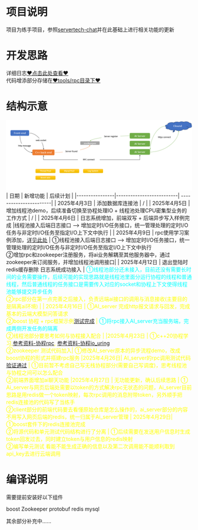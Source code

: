 # 项目说明
项目为练手项目，参照[servertech-chat](https://github.com/anarthal/servertech-chat?tab=readme-ov-file)并在此基础上进行相关功能的更新

# 开发思路 
详细日志[♥点击此处查看♥](doc/开发日志.md)
<br>代码增添部分存储在[♥tools/rpc目录下♥](./tools/rpc/)

# 结构示意
![Alt text](image/image-4.png)
| 日期           | 新增功能                 | 后续计划              |
|----------------|--------------------------| -----------------------|
| 2025年4月3日   | 添加数据库连接池      |            /              |
| 2025年4月5日   | 增加线程池demo，后续准备切换至协程处理IO + 线程池处理CPU密集型业务的工作方式 |        /            |
| 2025年4月6日   | 日志系统增加，前端双写 + 后端异步写入样例完成 |线程池接入后端日志接口 --> 增加定时I/O任务接口，统一管理处理的定时I/O任务与非定时I/O任务至指定I/O上下文中执行 |
| 2025年4月9日   | rpc使用学习案例添加，[详见此处](server/tools/rpc/readme.md) | ①线程池接入后端日志接口 --> 增加定时I/O任务接口，统一管理处理的定时I/O任务与非定时I/O任务至指定I/O上下文中执行  <br>②增加rpc和zookeeper注册服务，将ai业务解耦至其他服务器中，通过zookeeper来订阅服务，并增加线程池调用接口|
| 2025年4月12日   | 退出登陆时redis缓存删除  日志系统成功接入      |   <span style="color:cyan">①线程池部分还未接入，目前还没有需要长时间的业务需要操作，后续可能的实现思路就是线程池里面分运行协程的线程和普通线程，然后普通线程的任务接口是需要传入对应的socket和协程上下文使得线程池能够提交异步任务</span><br> <span style="color:yellow">②rpc部分在第一点完善之后接入，负责远端ai接口的调用与消息接收(主要目的是隔离ai环境)          |
| 2025年4月16日   | ①AI_server 完成http报文请求与回发，完成基本的云端大模型问答请求<br>②boost 协程 + rpc框架示例[测试完成](./tools/rpc/) |   <span style="color:cyan">①将rpc接入AI_server充当服务端，完成两侧开发任务的隔离</span>  <br><span style="color:yellow">②线程池部分要思考如何与协程接入配合</span>                |
|2025年4月23日 | ①c++20协程学习,[参考资料-协程rpc](https://github.com/jsc723/coroutine-server), [参考资料-协程io_uring](https://github.com/Codesire-Deng/co_context) <br>②zookeeper 测试代码加入| ①修改AI_server原本的异步流程demo，改成boost协程的形式并搭建rpc服务
|2025年4月26日| AI_server的rpc调用测试代码[验证通过](tools/rpc/ai_server/) | ①目前暂不考虑自己写无栈协程部分(需要自己写调度)，思考线程池与协程之间可以怎么配合 <br>②前端界面增加ai聊天功能
|2025年4月27日 | 无功能更新，确认后续思路 | ① Ai_server与网页后端处需要以token的方式解决rpc无状态的问题，Ai_server目前思路是用redis做一个token映射，每次rpc调用的消息附带token，另外顺手把redis连接池的代码写了当练手<br>②client部分的前端代码要去看懂原始仓库是怎么操作的，ai_server部分的内容不用写入网页后端的redis，统一归属于Ai_server管理
| 2025年4月29日| ①boost套件下的redis连接池完成 <br>②将源代码和单元测试代码结构进行了分离 | ①后续需要在发送用户信息时生成token回发过去，同时建立token与用户信息的redis映射 <br>②编写单元测试 看能不能生成正确的信息以及第二次调用能不能顺利取到api_key去进行云端调用

# 编译说明

需要提前安装好以下组件

  boost Zookeeper protobuf redis mysql

其余部分补充中......
